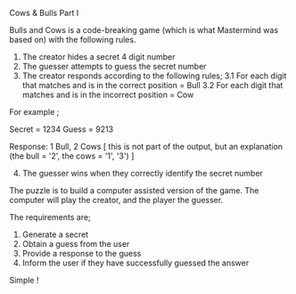 Cows & Bulls Part I

Bulls and Cows is a code-breaking game (which is what Mastermind was
based on) with the following rules.

1. The creator hides a secret 4 digit number
2. The guesser attempts to guess the secret number
3. The creator responds according to the following rules;
      3.1 For each digit that matches and is in the correct position = Bull
      3.2 For each digit that matches and is in the incorrect position = Cow

For example ;

Secret = 1234
Guess = 9213

Response: 1 Bull, 2 Cows  [ this is not part of the output, but an
explanation (the bull = '2', the cows = '1', '3') ]

4. The guesser wins when they correctly identify the secret number

The puzzle is to build a computer assisted version of the game. The
computer will play the creator, and the player the guesser.

The requirements are;

1. Generate a secret
2. Obtain a guess from the user
3. Provide a response to the guess
4. Inform the user if they have successfully guessed the answer

Simple !
